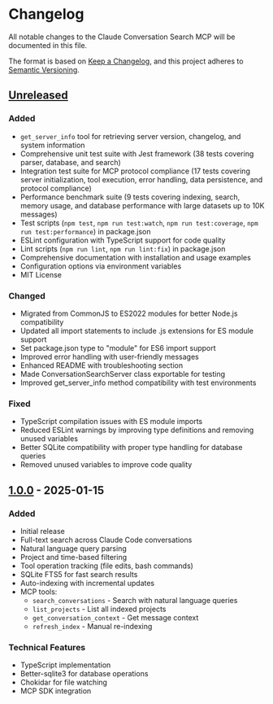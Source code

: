 # Changelog

All notable changes to the Claude Conversation Search MCP will be documented in this file.

The format is based on [Keep a Changelog](https://keepachangelog.com/en/1.1.0/),
and this project adheres to [Semantic Versioning](https://semver.org/spec/v2.0.0.html).

## [Unreleased]

### Added
- `get_server_info` tool for retrieving server version, changelog, and system information
- Comprehensive unit test suite with Jest framework (38 tests covering parser, database, and search)
- Integration test suite for MCP protocol compliance (17 tests covering server initialization, tool execution, error handling, data persistence, and protocol compliance)
- Performance benchmark suite (9 tests covering indexing, search, memory usage, and database performance with large datasets up to 10K messages)
- Test scripts (`npm test`, `npm run test:watch`, `npm run test:coverage`, `npm run test:performance`) in package.json
- ESLint configuration with TypeScript support for code quality
- Lint scripts (`npm run lint`, `npm run lint:fix`) in package.json
- Comprehensive documentation with installation and usage examples
- Configuration options via environment variables
- MIT License

### Changed
- Migrated from CommonJS to ES2022 modules for better Node.js compatibility
- Updated all import statements to include .js extensions for ES module support
- Set package.json type to "module" for ES6 import support
- Improved error handling with user-friendly messages
- Enhanced README with troubleshooting section
- Made ConversationSearchServer class exportable for testing
- Improved get_server_info method compatibility with test environments

### Fixed
- TypeScript compilation issues with ES module imports
- Reduced ESLint warnings by improving type definitions and removing unused variables
- Better SQLite compatibility with proper type handling for database queries
- Removed unused variables to improve code quality

## [1.0.0] - 2025-01-15

### Added
- Initial release
- Full-text search across Claude Code conversations
- Natural language query parsing
- Project and time-based filtering
- Tool operation tracking (file edits, bash commands)
- SQLite FTS5 for fast search results
- Auto-indexing with incremental updates
- MCP tools:
  - `search_conversations` - Search with natural language queries
  - `list_projects` - List all indexed projects
  - `get_conversation_context` - Get message context
  - `refresh_index` - Manual re-indexing

### Technical Features
- TypeScript implementation
- Better-sqlite3 for database operations
- Chokidar for file watching
- MCP SDK integration

[Unreleased]: https://github.com/TonySimonovsky/claude-code-conversation-search-mcp/compare/v1.0.0...HEAD
[1.0.0]: https://github.com/TonySimonovsky/claude-code-conversation-search-mcp/releases/tag/v1.0.0